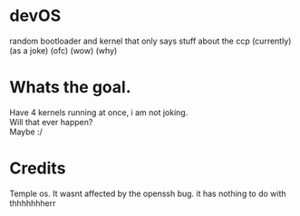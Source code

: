 # devOS
random bootloader and kernel that only says stuff about the ccp (currently) (as a joke) (ofc) (wow) (why)
# Whats the goal.
Have 4 kernels running at once, i am not joking.<br>
Will that ever happen?<br>
Maybe :/<br>
# Credits
Temple os. It wasnt affected by the openssh bug. it has nothing to do with thhhhhhherr<br>
